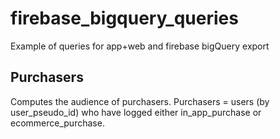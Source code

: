 # firebase_bigquery_queries
Example of queries for app+web and firebase bigQuery export


## Purchasers

Computes the audience of purchasers.
Purchasers = users (by user_pseudo_id) who have logged either in_app_purchase or ecommerce_purchase.
